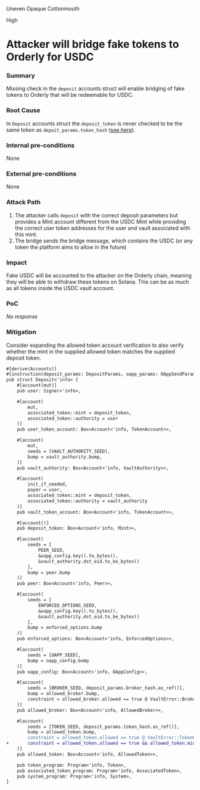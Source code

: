 Uneven Opaque Cottonmouth

High

# Attacker will bridge fake tokens to Orderly for USDC

### Summary

Missing check in the `deposit` accounts struct will enable bridging of fake tokens to Orderly that will be redeemable for USDC.

### Root Cause

In `Deposit` accounts struct the `deposit_token` is never checked to be the same token as `depoit_params.token_hash` ([see here](https://github.com/sherlock-audit/2024-09-orderly-network-solana-contract/blob/main/solana-vault/packages/solana/contracts/programs/solana-vault/src/instructions/vault_instr/deposit.rs#L48-L49)).

### Internal pre-conditions

None

### External pre-conditions

None

### Attack Path

1. The attacker calls `deposit` with the correct deposit parameters but provides a Mint account different from the USDC Mint while providing the correct user token addresses for the user and vault associated with this mint.
2. The bridge sends the bridge message, which contains the USDC (or any token the platform aims to allow in the future)

### Impact

Fake USDC will be accounted to the attacker on the Orderly chain, meaning they will be able to withdraw these tokens on Solana. This can be as much as all tokens inside the USDC vault account.

### PoC

_No response_

### Mitigation

Consider expanding the allowed token account verification to also verify whether the mint in the supplied allowed token matches the supplied deposit token.

```diff
#[derive(Accounts)]
#[instruction(deposit_params: DepositParams, oapp_params: OAppSendParams)]
pub struct Deposit<'info> {
    #[account(mut)]
    pub user: Signer<'info>,

    #[account(
        mut,
        associated_token::mint = deposit_token,
        associated_token::authority = user
    )]
    pub user_token_account: Box<Account<'info, TokenAccount>>,

    #[account(
        mut,
        seeds = [VAULT_AUTHORITY_SEED],
        bump = vault_authority.bump,
    )]
    pub vault_authority: Box<Account<'info, VaultAuthority>>,

    #[account(
        init_if_needed,
        payer = user,
        associated_token::mint = deposit_token,
        associated_token::authority = vault_authority
    )]
    pub vault_token_account: Box<Account<'info, TokenAccount>>,

    #[account()]
    pub deposit_token: Box<Account<'info, Mint>>,

    #[account(
        seeds = [
            PEER_SEED,
            &oapp_config.key().to_bytes(),
            &vault_authority.dst_eid.to_be_bytes()
        ],
        bump = peer.bump
    )]
    pub peer: Box<Account<'info, Peer>>,

    #[account(
        seeds = [
            ENFORCED_OPTIONS_SEED,
            &oapp_config.key().to_bytes(),
            &vault_authority.dst_eid.to_be_bytes()
        ],
        bump = enforced_options.bump
    )]
    pub enforced_options: Box<Account<'info, EnforcedOptions>>,

    #[account(
        seeds = [OAPP_SEED],
        bump = oapp_config.bump
    )]
    pub oapp_config: Box<Account<'info, OAppConfig>>,

    #[account(
        seeds = [BROKER_SEED, deposit_params.broker_hash.as_ref()],
        bump = allowed_broker.bump,
        constraint = allowed_broker.allowed == true @ VaultError::BrokerNotAllowed
    )]
    pub allowed_broker: Box<Account<'info, AllowedBroker>>,

    #[account(
        seeds = [TOKEN_SEED, deposit_params.token_hash.as_ref()],
        bump = allowed_token.bump,
-       constraint = allowed_token.allowed == true @ VaultError::TokenNotAllowed
+       constraint = allowed_token.allowed == true && allowed_token.mint_account == deposit_token.key() @ VaultError::TokenNotAllowed
    )]
    pub allowed_token: Box<Account<'info, AllowedToken>>,

    pub token_program: Program<'info, Token>,
    pub associated_token_program: Program<'info, AssociatedToken>,
    pub system_program: Program<'info, System>,
}
```